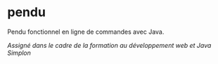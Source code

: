 # pendu
Pendu fonctionnel en ligne de commandes avec Java.

*Assigné dans le cadre de la formation au développement web et Java Simplon*
